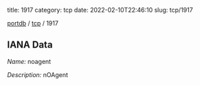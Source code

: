 title: 1917
category: tcp
date: 2022-02-10T22:46:10
slug: tcp/1917

[portdb](/) / [tcp](/category/tcp.html) / 1917


## IANA Data

_Name:_ noagent

_Description:_ nOAgent

